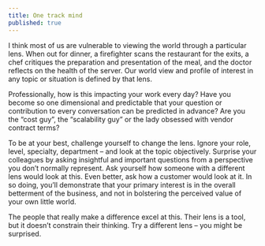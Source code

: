 ```yaml
---
title: One track mind
published: true
---
```


I think most of us are vulnerable to viewing the world through a
particular lens. When out for dinner, a firefighter scans the restaurant
for the exits, a chef critiques the preparation and presentation of the
meal, and the doctor reflects on the health of the server. Our world
view and profile of interest in any topic or situation is defined by
that lens.

Professionally, how is this impacting your work every day? Have you
become so one dimensional and predictable that your question or
contribution to every conversation can be predicted in advance? Are you
the “cost guy”, the “scalability guy” or the lady obsessed with vendor
contract terms?

To be at your best, challenge yourself to change the lens. Ignore your
role, level, specialty, department – and look at the topic objectively.
Surprise your colleagues by asking insightful and important questions
from a perspective you don’t normally represent. Ask yourself how
someone with a different lens would look at this. Even better, ask how a
customer would look at it. In so doing, you’ll demonstrate that your
primary interest is in the overall betterment of the business, and not
in bolstering the perceived value of your own little world.

The people that really make a difference excel at this. Their lens is a
tool, but it doesn’t constrain their thinking. Try a different lens –
you might be surprised.

